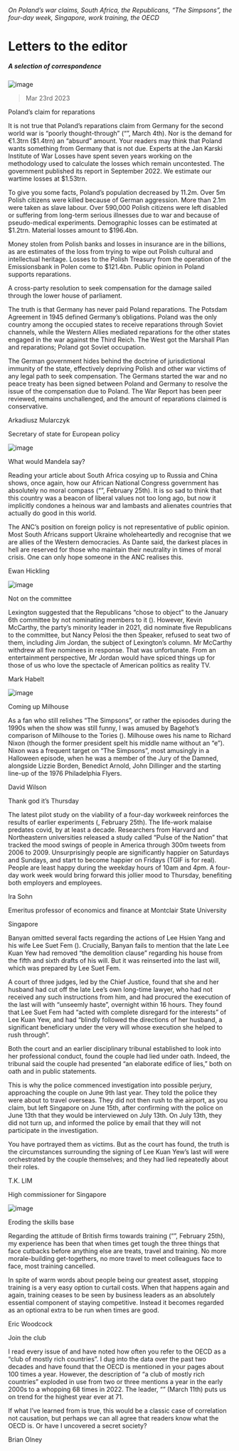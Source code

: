 ###### On Poland’s war claims, South Africa, the Republicans, “The Simpsons”, the four-day week, Singapore, work training, the OECD
# Letters to the editor 
##### A selection of correspondence 
![image](images/20230304_EUP004.jpg) 
> Mar 23rd 2023 

Poland’s claim for reparations
It is not true that Poland’s reparations claim from Germany for the second world war is “poorly thought-through” (“”, March 4th). Nor is the demand for €1.3trn ($1.4trn) an “absurd” amount. Your readers may think that Poland wants something from Germany that is not due. Experts at the Jan Karski Institute of War Losses have spent seven years working on the methodology used to calculate the losses which remain uncontested. The government published its report in September 2022. We estimate our wartime losses at $1.53trn. 
To give you some facts, Poland’s population decreased by 11.2m. Over 5m Polish citizens were killed because of German aggression. More than 2.1m were taken as slave labour. Over 590,000 Polish citizens were left disabled or suffering from long-term serious illnesses due to war and because of pseudo-medical experiments. Demographic losses can be estimated at $1.2trn. Material losses amount to $196.4bn. 
Money stolen from Polish banks and losses in insurance are in the billions, as are estimates of the loss from trying to wipe out Polish cultural and intellectual heritage. Losses to the Polish Treasury from the operation of the Emissionsbank in Polen come to $121.4bn. Public opinion in Poland supports reparations. 
A cross-party resolution to seek compensation for the damage sailed through the lower house of parliament. 
The truth is that Germany has never paid Poland reparations. The Potsdam Agreement in 1945 defined Germany’s obligations. Poland was the only country among the occupied states to receive reparations through Soviet channels, while the Western Allies mediated reparations for the other states engaged in the war against the Third Reich. The West got the Marshall Plan and reparations; Poland got Soviet occupation.
The German government hides behind the doctrine of jurisdictional immunity of the state, effectively depriving Polish and other war victims of any legal path to seek compensation. The Germans started the war and no peace treaty has been signed between Poland and Germany to resolve the issue of the compensation due to Poland. The War Report has been peer reviewed, remains unchallenged, and the amount of reparations claimed is conservative.
Arkadiusz Mularczyk
Secretary of state for European policy

![image](images/20230225_LDP501.jpg) 

What would Mandela say?
Reading your article about South Africa cosying up to Russia and China shows, once again, how our African National Congress government has absolutely no moral compass (“”, February 25th). It is so sad to think that this country was a beacon of liberal values not too long ago, but now it implicitly condones a heinous war and lambasts and alienates countries that actually do good in this world.
The ANC’s position on foreign policy is not representative of public opinion. Most South Africans support Ukraine wholeheartedly and recognise that we are allies of the Western democracies. As Dante said, the darkest places in hell are reserved for those who maintain their neutrality in times of moral crisis. One can only hope someone in the ANC realises this.
Ewan Hickling

![image](images/20230311_USD000.jpg) 

Not on the committee
Lexington suggested that the Republicans “chose to object” to the January 6th committee by not nominating members to it (). However, Kevin McCarthy, the party’s minority leader in 2021, did nominate five Republicans to the committee, but Nancy Pelosi the then Speaker, refused to seat two of them, including Jim Jordan, the subject of Lexington’s column. Mr McCarthy withdrew all five nominees in response. That was unfortunate. From an entertainment perspective, Mr Jordan would have spiced things up for those of us who love the spectacle of American politics as reality TV. 
Mark Habelt

![image](images/20230304_BRD002.jpg) 

Coming up Milhouse
As a fan who still relishes “The Simpsons”, or rather the episodes during the 1990s when the show was still funny, I was amused by Bagehot’s comparison of Milhouse to the Tories (). Milhouse owes his name to Richard Nixon (though the former president spelt his middle name without an “e”). Nixon was a frequent target on “The Simpsons”, most amusingly in a Halloween episode, when he was a member of the Jury of the Damned, alongside Lizzie Borden, Benedict Arnold, John Dillinger and the starting line-up of the 1976 Philadelphia Flyers.
David Wilson

Thank god it’s Thursday
The latest pilot study on the viability of a four-day workweek reinforces the results of earlier experiments (, February 25th). The life-work malaise predates covid, by at least a decade. Researchers from Harvard and Northeastern universities released a study called “Pulse of the Nation” that tracked the mood swings of people in America through 300m tweets from 2006 to 2009. Unsurprisingly people are significantly happier on Saturdays and Sundays, and start to become happier on Fridays (TGIF is for real). People are least happy during the weekday hours of 10am and 4pm. A four-day work week would bring forward this jollier mood to Thursday, benefiting both employers and employees.
Ira Sohn 
Emeritus professor of economics and finance at Montclair State University

Singapore
Banyan omitted several facts regarding the actions of Lee Hsien Yang and his wife Lee Suet Fem (). Crucially, Banyan fails to mention that the late Lee Kuan Yew had removed “the demolition clause” regarding his house from the fifth and sixth drafts of his will. But it was reinserted into the last will, which was prepared by Lee Suet Fem.
A court of three judges, led by the Chief Justice, found that she and her husband had cut off the late Lee’s own long-time lawyer, who had not received any such instructions from him, and had procured the execution of the last will with “unseemly haste”, overnight within 16 hours. They found that Lee Suet Fem had “acted with complete disregard for the interests” of Lee Kuan Yew, and had “blindly followed the directions of her husband, a significant beneficiary under the very will whose execution she helped to rush through”.
Both the court and an earlier disciplinary tribunal established to look into her professional conduct, found the couple had lied under oath. Indeed, the tribunal said the couple had presented “an elaborate edifice of lies,” both on oath and in public statements.
This is why the police commenced investigation into possible perjury, approaching the couple on June 9th last year. They told the police they were about to travel overseas. They did not then rush to the airport, as you claim, but left Singapore on June 15th, after confirming with the police on June 13th that they would be interviewed on July 13th. On July 13th, they did not turn up, and informed the police by email that they will not participate in the investigation.
You have portrayed them as victims. But as the court has found, the truth is the circumstances surrounding the signing of Lee Kuan Yew’s last will were orchestrated by the couple themselves; and they had lied repeatedly about their roles.
T.K. LIM
High commissioner for Singapore

![image](images/20230225_BRP502.jpg) 

Eroding the skills base
Regarding the attitude of British firms towards training (“”, February 25th), my experience has been that when times get tough the three things that face cutbacks before anything else are treats, travel and training. No more morale-building get-togethers, no more travel to meet colleagues face to face, most training cancelled.
In spite of warm words about people being our greatest asset, stopping training is a very easy option to curtail costs. When that happens again and again, training ceases to be seen by business leaders as an absolutely essential component of staying competitive. Instead it becomes regarded as an optional extra to be run when times are good.
Eric Woodcock

Join the club
I read every issue of  and have noted how often you refer to the OECD as a “club of mostly rich countries”. I dug into the data over the past two decades and have found that the OECD is mentioned in your pages about 100 times a year. However, the description of “a club of mostly rich countries” exploded in use from two or three mentions a year in the early 2000s to a whopping 68 times in 2022. The leader, “” (March 11th) puts us on trend for the highest year ever at 71.
If what I’ve learned from  is true, this would be a classic case of correlation not causation, but perhaps we can all agree that readers know what the OECD is. Or have I uncovered a secret society?
Brian Olney

